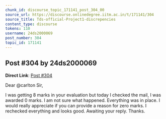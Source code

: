 ```yaml
---
chunk_id: discourse_topic_171141_post_304_00
source_url: https://discourse.onlinedegree.iitm.ac.in/t/171141/304
source_title: Tds-official-Project1-discrepencies
content_type: discourse
tokens: 110
username: 24ds2000069
post_number: 304
topic_id: 171141
---
```


## Post #304 by 24ds2000069

**Direct Link**: [Post #304](https://discourse.onlinedegree.iitm.ac.in/t/171141/304)

Dear @carlton Sir,

I was getting 8 marks in your evaluation but today I checked the mail, I was awarded 0 marks. I am not sure what happened. Everything was in place. I would really appreciate if you can provide a reason for zero marks. I rechecked everything and looks good. Awaiting your reply. Thanks.
